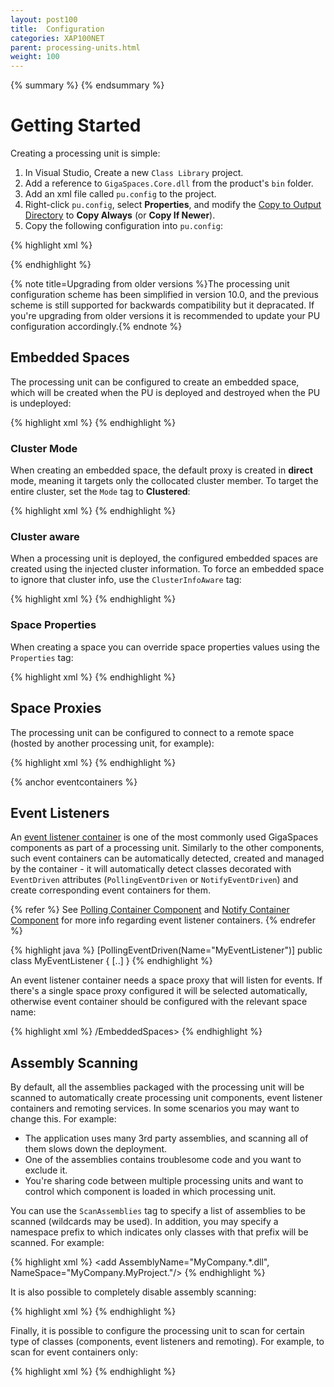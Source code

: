 ```yaml
---
layout: post100
title:  Configuration
categories: XAP100NET
parent: processing-units.html
weight: 100
---
```


{% summary %}  {% endsummary %}

# Getting Started

Creating a processing unit is simple:

1. In Visual Studio, Create a new `Class Library` project.
2. Add a reference to `GigaSpaces.Core.dll` from the product's `bin` folder.
3. Add an xml file called `pu.config` to the project.
4. Right-click `pu.config`, select **Properties**, and modify the [Copy to Output Directory](http://msdn.microsoft.com/en-us/library/0c6xyb66%28v=vs.100%29.aspx) to **Copy Always** (or **Copy If Newer**).
5. Copy the following configuration into `pu.config`:

{% highlight xml %}
<?xml version="1.0" encoding="utf-8" ?>
<configuration>
  <configSections>
    <section name="ProcessingUnit" type="GigaSpaces.XAP.Configuration.ProcessingUnitConfigurationSection, GigaSpaces.Core"/>
  </configSections>
  <ProcessingUnit>
    <!-- Processing unit configuration goes here -->
  </ProcessingUnit>
</configuration>
{% endhighlight %}

{% note title=Upgrading from older versions %}The processing unit configuration scheme has been simplified in version 10.0, and the previous scheme is still supported for backwards compatibility but it depracated. If you're upgrading from older versions it is recommended to update your PU configuration accordingly.{% endnote %}

# Embedded Spaces

The processing unit can be configured to create an embedded space, which will be created when the PU is deployed and destroyed when the PU is undeployed:

{% highlight xml %}
<ProcessingUnit>
  <EmbeddedSpaces>
    <add Name="MySpace"/>
  </EmbeddedSpaces>
</ProcessingUnit>
{% endhighlight %}

### Cluster Mode

When creating an embedded space, the default proxy is created in **direct** mode, meaning it targets only the collocated cluster member. To target the entire cluster, set the `Mode` tag to **Clustered**:

{% highlight xml %}
<ProcessingUnit>
  <EmbeddedSpaces>
    <add Name="MySpace" Mode="Clustered"/>
  </EmbeddedSpaces>
</ProcessingUnit>
{% endhighlight %}

### Cluster aware

When a processing unit is deployed, the configured embedded spaces are created using the injected cluster information. To force an embedded space to ignore that cluster info, use the `ClusterInfoAware` tag:

{% highlight xml %}
<ProcessingUnit>
  <EmbeddedSpaces>
    <add Name="MySpace" ClusterInfoAware="false"/>
  </EmbeddedSpaces>
</ProcessingUnit>
{% endhighlight %}

### Space Properties

When creating a space you can override space properties values using the `Properties` tag:

{% highlight xml %}
<ProcessingUnit>
  <EmbeddedSpaces>
    <add Name="MySpace">
      <Properties>
        <add Name="space-config.engine.cache_policy" Value="0"/>
        <add Name="space-config.engine.cache_size" Value="100"/>
      </Properties>
    </add>
  </EmbeddedSpaces>
</ProcessingUnit>
{% endhighlight %}

# Space Proxies

The processing unit can be configured to connect to a remote space (hosted by another processing unit, for example):

{% highlight xml %}
<ProcessingUnit>
  <SpaceProxies>
    <add Name="MySpace"/>
  </SpaceProxies>
</ProcessingUnit>
{% endhighlight %}

{% anchor eventcontainers %}

# Event Listeners

An [event listener container](./event-processing.html) is one of the most commonly used GigaSpaces components as part of a processing unit. Similarly to the other components, such event containers can be automatically detected, created and managed by the container - 
it will automatically detect classes decorated with `EventDriven` attributes (`PollingEventDriven` or `NotifyEventDriven`) and create corresponding event containers for them.

{% refer %}
See [Polling Container Component](./polling-container.html) and [Notify Container Component](./notify-container.html) for more info regarding event listener containers.
{% endrefer %}

{% highlight java %}
[PollingEventDriven(Name="MyEventListener")]
public class MyEventListener
{
    [..]
}
{% endhighlight %}

An event listener container needs a space proxy that will listen for events. If there's a single space proxy configured it will be selected automatically, otherwise event container should be configured with the relevant space name:

{% highlight xml %}
<ProcessingUnit>
  <EmbeddedSpaces>
    <add Name="Foo"/>
  /EmbeddedSpaces>
  <SpaceProxies>
    <add Name="Bar"/>
  </SpaceProxies>
  <EventContainers>
    <add Name="MyEventListener" SpaceProxyName="Foo"/>
  </EventContainers>
</ProcessingUnit>
{% endhighlight %}

# Assembly Scanning

By default, all the assemblies packaged with the processing unit will be scanned to automatically create processing unit components, event listener containers and remoting services. In some scenarios you may want to change this. For example:

* The application uses many 3rd party assemblies, and scanning all of them slows down the deployment.
* One of the assemblies contains troublesome code and you want to exclude it.
* You're sharing code between multiple processing units and want to control which component is loaded in which processing unit.

You can use the `ScanAssemblies` tag to specify a list of assemblies to be scanned (wildcards may be used). In addition, you may specify a namespace prefix to which indicates only classes with that prefix will be scanned. For example:

{% highlight xml %}
<ProcessingUnit>
  <ScanAssemblies>
    <!-- Scan all assemblies starting with 'Foo.Bar.' -->
    <add AssemblyName="Foo.Bar.*.dll" />
    <!-- Scan all assemblies starting with 'MyCompany.' for classes starting with 'MyCompany.MyProject.'  -->
    <add AssemblyName="MyCompany.*.dll", NameSpace="MyCompany.MyProject."/>
  </ScanAssemblies>
</ProcessingUnit>
{% endhighlight %}

It is also possible to completely disable assembly scanning:

{% highlight xml %}
<ProcessingUnit>
  <ScanAssemblies Disabled="true"/>
</ProcessingUnit>
{% endhighlight %}


Finally, it is possible to configure the processing unit to scan for certain type of classes (components, event listeners and remoting). For example, to scan for event containers only:

{% highlight xml %}
<ProcessingUnit ScanRemotingServices="false" ScanBasicComponents="false" ScanEventContainers="true">
    <!-- Can be used in combination with ScanAssemblies -->
</ProcessingUnit>
{% endhighlight %}
